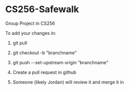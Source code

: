 # CS256-Safewalk
Group Project in CS256


To add your changes in:

1. git pull

2. git checkout -b "branchname"

3. git push --set-upstream origin "branchname"

4. Create a pull request in github

5. Someone (likely Jordan) will review it and merge it in
